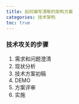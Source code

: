 ```yaml
---
title: 如何编写清晰的架构方案
categories: 技术架构
toc: true
---
```




### 技术攻关的步骤

1. 需求和问题澄清
2. 现状分析
3. 技术方案初稿
4. DEMO
5. 方案评审
6. 实施



